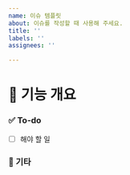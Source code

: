 ```yaml
---
name: 이슈 템플릿
about: 이슈를 작성할 때 사용해 주세요.
title: ''
labels: ''
assignees: ''

---
```


# 🧗 기능 개요

### ✅ To-do
- [ ] 해야 할 일

### 📝 기타
